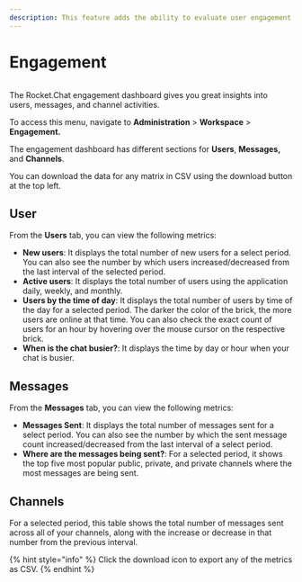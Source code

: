 ```yaml
---
description: This feature adds the ability to evaluate user engagement on the channels.
---
```


# Engagement

<figure><img src="../../../.gitbook/assets/Premium.svg" alt=""><figcaption></figcaption></figure>

The Rocket.Chat engagement dashboard gives you great insights into users, messages, and channel activities.

To access this menu, navigate to **Administration** > **Workspace** > **Engagement.**

The engagement dashboard has different sections for **Users**, **Messages,** and **Channels**.

You can download the data for any matrix in CSV using the download button at the top left.

## User

From the **Users** tab, you can view the following metrics:

* **New users**: It displays the total number of new users for a select period. You can also see the number by which users increased/decreased from the last interval of the selected period.
* **Active users**: It displays the total number of users using the application daily, weekly, and monthly.
* **Users by the time of day**: It displays the total number of users by time of the day for a selected period. The darker the color of the brick, the more users are online at that time. You can also check the exact count of users for an hour by hovering over the mouse cursor on the respective brick.
* **When is the chat busier?**: It displays the time by day or hour when your chat is busier.

## Messages

From the **Messages** tab, you can view the following metrics:

* **Messages Sent**: It displays the total number of messages sent for a select period. You can also see the number by which the sent message count increased/decreased from the last interval of a select period.
* **Where are the messages being sent?**: For a selected period, it shows the top five most popular public, private, and private channels where the most messages are being sent.

## Channels

For a selected period, this table shows the total number of messages sent across all of your channels, along with the increase or decrease in that number from the previous interval.

{% hint style="info" %}
Click the download icon to export any of the metrics as CSV.
{% endhint %}
